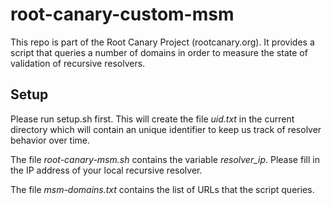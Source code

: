 # root-canary-custom-msm
This repo is part of the Root Canary Project (rootcanary.org). It provides a script that queries a number of domains in order to measure the state of validation of recursive resolvers.

## Setup
Please run setup.sh first. This will create the file *uid.txt* in the current directory which will contain an unique identifier to keep us track of resolver behavior over time.

The file *root-canary-msm.sh* contains the variable *resolver_ip*. Please fill in the IP address of your local recursive resolver.

The file *msm-domains.txt* contains the list of URLs that the script queries.
